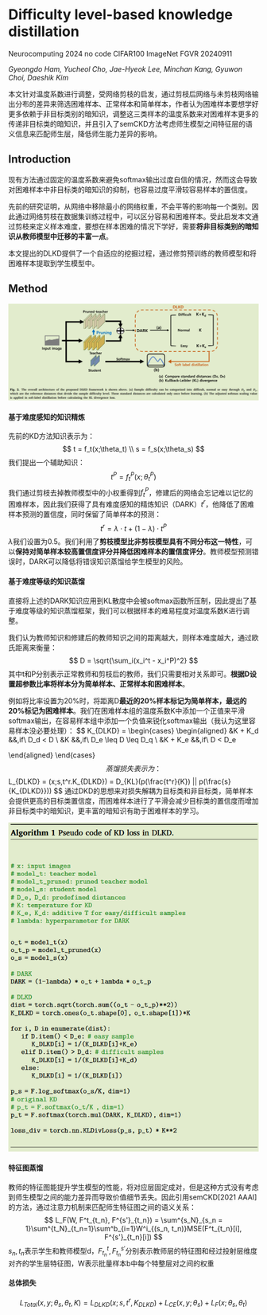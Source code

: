 # Difficulty level-based knowledge distillation

Neurocomputing 2024	no code	CIFAR100  ImageNet  FGVR  20240911

*Gyeongdo Ham, Yucheol Cho, Jae-Hyeok Lee, Minchan Kang, Gyuwon Choi, Daeshik Kim*

本文针对温度系数进行调整，受网络剪枝的启发，通过剪枝后网络与未剪枝网络输出分布的差异来筛选困难样本、正常样本和简单样本，作者认为困难样本要想学好更多依赖于非目标类别的暗知识，调整这三类样本的温度系数来对困难样本更多的传递非目标类的暗知识，并且引入了semCKD方法考虑师生模型之间特征层的语义信息来匹配师生层，降低师生能力差异的影响。

## Introduction

现有方法通过固定的温度系数来避免softmax输出过度自信的情况，然而这会导致对困难样本中非目标类的暗知识的抑制，也容易过度平滑较容易样本的置信度。

先前的研究证明，从网络中移除最小的网络权重，不会平等的影响每一个类别。因此通过网络剪枝在数据集训练过程中，可以区分容易和困难样本。受此启发本文通过剪枝来定义样本难度，要想在样本困难的情况下学好，需要**将非目标类别的暗知识从教师模型中迁移的丰富一点**。

本文提出的DLKD提供了一个自适应的挖掘过程，通过修剪预训练的教师模型和将困难样本提取到学生模型中。

## Method

![image-20240911171656589](imgs/image-20240911171656589.png)

#### 基于难度感知的知识精炼

先前的KD方法知识表示为：
$$
t = f_t(x;\theta_t) \\
s = f_s(x;\theta_s)
$$
我们提出一个辅助知识：
$$
t^P = f^P_t(x;\theta^P_t)
$$
我们通过剪枝去掉教师模型中的小权重得到$f^P_t$，修建后的网络会忘记难以记忆的困难样本，因此我们获得了具有难度感知的精炼知识（DARK）$t^r$，他降低了困难样本预测的置信度，同时保留了简单样本的预测：
$$
t^r = \lambda \cdot t + (1-\lambda)\cdot t^P
$$
$\lambda$我们设置为0.5。我们利用了**剪枝模型比非剪枝模型具有不同分布这一特性**，可以**保持对简单样本较高置信度评分并降低困难样本的置信度评分**。教师模型预测错误时，DARK可以降低将错误知识蒸馏给学生模型的风险。

#### 基于难度等级的知识蒸馏

直接将上述的DARK知识应用到KL散度中会被softmax函数所压制，因此提出了基于难度等级的知识蒸馏框架，我们可以根据样本的难易程度对温度系数K进行调整。

我们认为教师知识和修建后的教师知识之间的距离越大，则样本难度越大，通过欧氏距离来衡量：
$$
D = \sqrt{\sum_i(x_i^t - x_i^P)^2}
$$
其中t和P分别表示正常教师和剪枝后的教师，我们只需要相对关系即可。**根据D设置超参数比率将样本分为简单样本、正常样本和困难样本**。

例如将比率设置为20%时，将距离D**最近的20%样本标记为简单样本，最远的20%标记为困难样本**。我们在困难样本组的温度系数K中添加一个正值来平滑softmax输出，在容易样本组中添加一个负值来锐化softmax输出（我认为这里容易样本没必要处理）：
$$
K_{DLKD} = 
\begin{cases}
\begin{aligned}
&K + K_d &&,if\ D_d < D \\
&K &&,if\ D_e \leq D \leq D_q \\
&K + K_e &&,if\ D < D_e

\end{aligned}
\end{cases}
$$
蒸馏损失表示为：
$$
L_{DLKD} = (x;s,t^r.K_{DLKD}) = D_{KL}(p(\frac{t^r}{K}) || p(\frac{s}{K_{DLKD}}))
$$
通过DKD的思想来对损失解耦为目标类和非目标类，简单样本会提供更高的目标类置信度，而困难样本进行了平滑会减少目标类的置信度而增加非目标类中的暗知识，更丰富的暗知识有助于困难样本的学习。

![image-20240911183334767](imgs/image-20240911183334767.png)

#### 特征图蒸馏

教师的特征图能提升学生模型的性能，将对应层固定成对，但是这种方式没有考虑到师生模型之间的能力差异而导致价值细节丢失。因此引用semCKD[2021 AAAI]的方法，通过注意力机制来匹配师生特征图之间的语义关系：
$$
L_F(W, F^t_{t_n}, F^{s'}_{t_n}) = \sum^{s_N}_{s_n = 1}\sum^{t_N}_{t_n=1}\sum^b_{i=1}W^i_{(s_n, t_n)}MSE(F^t_{t_n}[i], F^{s'}_{t_n}[i])
$$
$s_n, t_n$表示学生和教师模型d，$F^t_{t_n}, F^{s'}_{t_n}$分别表示教师层的特征图和经过投射层维度对齐的学生层特征图，W表示批量样本b中每个特整层对之间的权重

#### 总体损失

$$
L_{Total}(x,y;\theta_s,\theta_t,K) = L_{DLKD}(x;s,t^r,K_{DLKD}) + L_{CE}(x,y;\theta_s) + L_F(x;\theta_s,\theta_t)
$$

